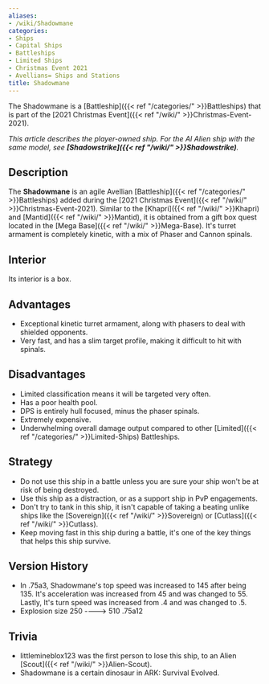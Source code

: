 ```yaml
---
aliases:
- /wiki/Shadowmane
categories:
- Ships
- Capital Ships
- Battleships
- Limited Ships
- Christmas Event 2021
- Avellians= Ships and Stations
title: Shadowmane
---
```


The Shadowmane is a [Battleship]({{< ref "/categories/" >}}Battleships) that is part of the [2021 Christmas Event]({{< ref "/wiki/" >}}Christmas-Event-2021).

_This article describes the player-owned ship. For the AI Alien ship with the same model, see **[Shadowstrike]({{< ref "/wiki/" >}}Shadowstrike)**._ 

## Description

The **Shadowmane** is an agile Avellian [Battleship]({{< ref "/categories/" >}}Battleships) added during the [2021 Christmas Event]({{< ref "/wiki/" >}}Christmas-Event-2021). Similar to the [Khapri]({{< ref "/wiki/" >}}Khapri) and [Mantid]({{< ref "/wiki/" >}}Mantid), it is obtained from a gift box quest located in the [Mega Base]({{< ref "/wiki/" >}}Mega-Base). It's turret armament is completely kinetic, with a mix of Phaser and Cannon spinals.

## Interior

Its interior is a box.

## Advantages

- Exceptional kinetic turret armament, along with phasers to deal with shielded opponents.
- Very fast, and has a slim target profile, making it difficult to hit with spinals.

## Disadvantages

- Limited classification means it will be targeted very often.
- Has a poor health pool.
- DPS is entirely hull focused, minus the phaser spinals.
- Extremely expensive.
- Underwhelming overall damage output compared to other [Limited]({{< ref "/categories/" >}}Limited-Ships) Battleships.

## Strategy

- Do not use this ship in a battle unless you are sure your ship won't be at risk of being destroyed.
- Use this ship as a distraction, or as a support ship in PvP engagements.
- Don't try to tank in this ship, it isn't capable of taking a beating unlike ships like the [Sovereign]({{< ref "/wiki/" >}}Sovereign) or [Cutlass]({{< ref "/wiki/" >}}Cutlass).
- Keep moving fast in this ship during a battle, it's one of the key things that helps this ship survive.

## Version History 

- In .75a3, Shadowmane's top speed was increased to 145 after being 135. It's acceleration was increased from 45 and was changed to 55. Lastly, It's turn speed was increased from .4 and was changed to .5.
- Explosion size 250 ----> 510 .75a12

## Trivia

- littlemineblox123 was the first person to lose this ship, to an Alien [Scout]({{< ref "/wiki/" >}}Alien-Scout).
- Shadowmane is a certain dinosaur in ARK: Survival Evolved.